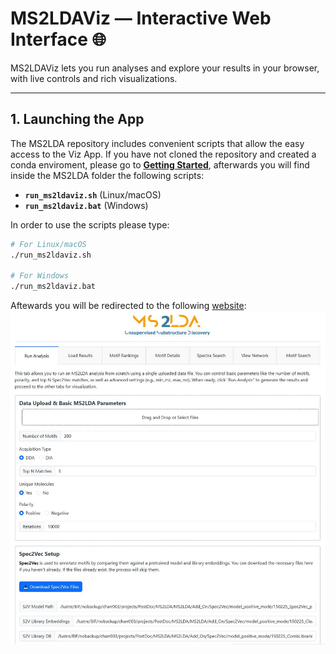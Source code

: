 # MS2LDAViz — Interactive Web Interface 🌐

MS2LDAViz lets you run analyses and explore your results in your browser, with live controls and rich visualizations.

---

## 1. Launching the App

The MS2LDA repository includes convenient scripts that allow the easy access to the Viz App. If you have not cloned the repository and created a conda enviroment, please go to [**Getting Started**](./home/quick_start.md), afterwards you will find inside the MS2LDA folder the following scripts:

- **`run_ms2ldaviz.sh`** (Linux/macOS)  
- **`run_ms2ldaviz.bat`** (Windows)

In order to use the scripts please type:

```bash
# For Linux/macOS
./run_ms2ldaviz.sh

# For Windows 
./run_ms2ldaviz.bat
```

Aftewards you will be redirected to the following [website](http://127.0.0.1:8000/….):
![Website page](../figures/MS2LDA_site_1.JPG)
